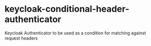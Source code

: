 # keycloak-conditional-header-authenticator
Keycloak Authenticator to be used as a condition for matching against request headers
